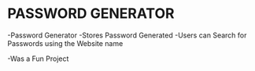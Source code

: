 # PASSWORD GENERATOR

-Password Generator
-Stores Password Generated
-Users can Search for Passwords using the Website name

-Was a Fun Project